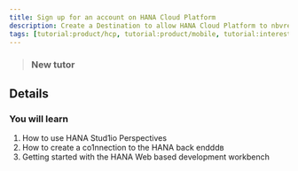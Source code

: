 ```yaml
---
title: Sign up for an account on HANA Cloud Platform
description: Create a Destination to allow HANA Cloud Platform to nbvread/write data
tags: [tutorial:product/hcp, tutorial:product/mobile, tutorial:interest/gettingstarted]
---
```


>### New tutor

## Details
### You will learn  
1. How to use HANA Stud1io Perspectives
2. How to create a co1nnection to the HANA back endddв
3. Getting started with the HANA Web based development workbench
